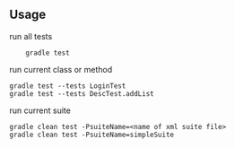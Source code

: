 ## Usage


run all tests

        gradle test 

run current class or method

    gradle test --tests LoginTest
    gradle test --tests DescTest.addList

run current suite

    gradle clean test -PsuiteName=<name of xml suite file>
    gradle clean test -PsuiteName=simpleSuite